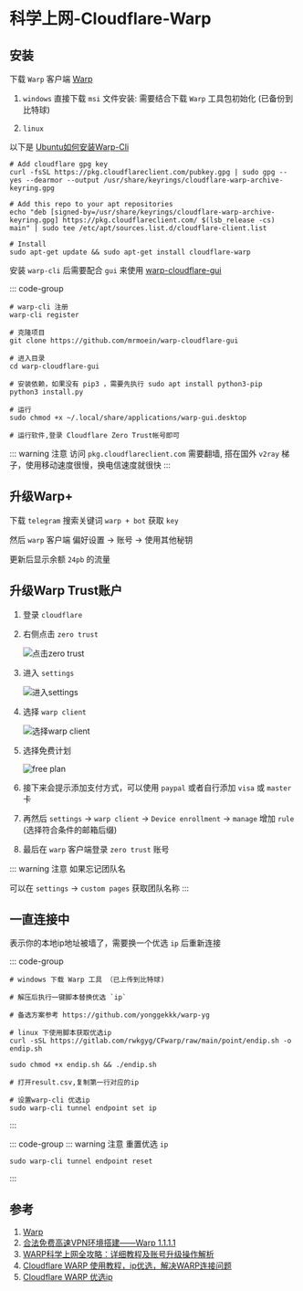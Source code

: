 # 科学上网-Cloudflare-Warp

## 安装
下载 `Warp` 客户端 [Warp](https://one.one.one.one/)

1. `windows` 直接下载 `msi` 文件安装: 需要结合下载 `Warp` 工具包初始化 (已备份到比特球)

1. `linux`

以下是 [Ubuntu如何安装Warp-Cli](https://pkg.cloudflareclient.com/#ubuntu)

```shell
# Add cloudflare gpg key
curl -fsSL https://pkg.cloudflareclient.com/pubkey.gpg | sudo gpg --yes --dearmor --output /usr/share/keyrings/cloudflare-warp-archive-keyring.gpg

# Add this repo to your apt repositories
echo "deb [signed-by=/usr/share/keyrings/cloudflare-warp-archive-keyring.gpg] https://pkg.cloudflareclient.com/ $(lsb_release -cs) main" | sudo tee /etc/apt/sources.list.d/cloudflare-client.list

# Install
sudo apt-get update && sudo apt-get install cloudflare-warp
```

安装 `warp-cli` 后需要配合 `gui` 来使用 [warp-cloudflare-gui](https://github.com/mrmoein/warp-cloudflare-gui)

::: code-group
```shell
# warp-cli 注册
warp-cli register

# 克隆项目
git clone https://github.com/mrmoein/warp-cloudflare-gui

# 进入目录
cd warp-cloudflare-gui

# 安装依赖，如果没有 pip3 ，需要先执行 sudo apt install python3-pip
python3 install.py

# 运行
sudo chmod +x ~/.local/share/applications/warp-gui.desktop

# 运行软件,登录 Cloudflare Zero Trust帐号即可
```


::: warning 注意
访问 `pkg.cloudflareclient.com` 需要翻墙, 搭在国外 `v2ray` 梯子，使用移动速度很慢，换电信速度就很快
:::


## 升级Warp+
下载 `telegram` 搜索关键词 `warp + bot` 获取 `key`

然后 `warp` 客户端 偏好设置 -> 账号 -> 使用其他秘钥

更新后显示余额 `24pb` 的流量


## 升级Warp Trust账户

1. 登录 `cloudflare`

1. 右侧点击 `zero trust`

    ![点击zero trust](/Images/Wall/科学上网-Cloudflare-Warp/step_1.png '点击zero trust')


1. 进入 `settings`

    ![进入settings](/Images/Wall/科学上网-Cloudflare-Warp/step_2.png '进入settings')

1. 选择 `warp client`

    ![选择warp client](/Images/Wall/科学上网-Cloudflare-Warp/step_3.jpg '选择warp client')

1. 选择免费计划

    ![free plan](/Images/Wall/科学上网-Cloudflare-Warp/step_4.jpg 'free plan')

1. 接下来会提示添加支付方式，可以使用 `paypal` 或者自行添加 `visa` 或 `master` 卡

1. 再然后 `settings` -> `warp client` -> `Device enrollment` -> `manage` 增加 `rule` (选择符合条件的邮箱后缀)

1. 最后在 `warp` 客户端登录 `zero trust` 账号

::: warning 注意
如果忘记团队名

可以在 `settings` -> `custom pages` 获取团队名称 
:::

## 一直连接中
表示你的本地ip地址被墙了，需要换一个优选 `ip` 后重新连接

::: code-group
```shell [windows]
# windows 下载 Warp 工具 （已上传到比特球)

# 解压后执行一键脚本替换优选 `ip`

# 备选方案参考 https://github.com/yonggekkk/warp-yg
```
```shell [linux]
# linux 下使用脚本获取优选ip
curl -sSL https://gitlab.com/rwkgyg/CFwarp/raw/main/point/endip.sh -o endip.sh

sudo chmod +x endip.sh && ./endip.sh

# 打开result.csv,复制第一行对应的ip

# 设置warp-cli 优选ip
sudo warp-cli tunnel endpoint set ip
```
:::

::: code-group
::: warning 注意
重置优选 `ip`
```shell
sudo warp-cli tunnel endpoint reset
```
:::




## 参考
1. [Warp](https://one.one.one.one/)
1. [合法免费高速VPN环境搭建——Warp 1.1.1.1](https://blog.csdn.net/luoqiaoliang/article/details/138466429)
1. [WARP科学上网全攻略：详细教程及账号升级操作解析](https://blog.ilue.pp.ua/archives/warpke-xue-shang-wang-quan-gong-lue-xiang-xi-jiao-cheng-ji-zhang-hao-sheng-ji-cao-zuo-jie-xi)
1. [Cloudflare WARP 使用教程，ip优选，解决WARP连接问题](https://zhpengfei.com/cloudflare-warp-setting-ip-cf_dns_lookup_failure/)
1. [Cloudflare WARP 优选ip](https://playlab.eu.org/archives/warp-selectip)